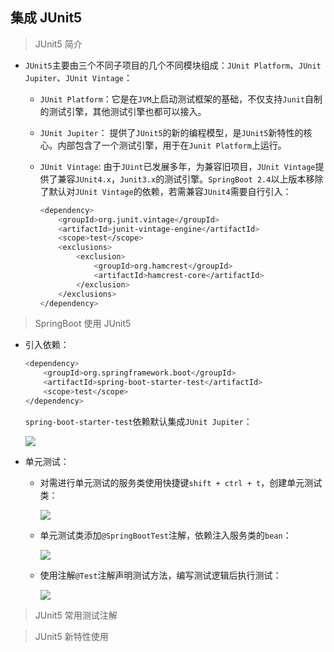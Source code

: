 ## 集成 JUnit5

> JUnit5 简介

* ```JUnit5```主要由三个不同子项目的几个不同模块组成：```JUnit Platform```、```JUnit Jupiter```、```JUnit Vintage```：
  
  * ```JUnit Platform```：它是在```JVM```上启动测试框架的基础，不仅支持```Junit```自制的测试引擎，其他测试引擎也都可以接入。
  * ```JUnit Jupiter```： 提供了```JUnit5```的新的编程模型，是```JUnit5```新特性的核心。内部包含了一个测试引擎，用于在```Junit Platform```上运行。
  * ```JUnit Vintage```: 由于```JUint```已发展多年，为兼容旧项目，```JUnit Vintage```提供了兼容```JUnit4.x```，```Junit3.x```的测试引擎。```SpringBoot 2.4```以上版本移除了默认对```JUnit Vintage```的依赖，若需兼容```JUnit4```需要自行引入：

    ```bash
    <dependency>
        <groupId>org.junit.vintage</groupId>
        <artifactId>junit-vintage-engine</artifactId>
        <scope>test</scope>
        <exclusions>
            <exclusion>
                <groupId>org.hamcrest</groupId>
                <artifactId>hamcrest-core</artifactId>
            </exclusion>
        </exclusions>
    </dependency>
    ```
 
> SpringBoot 使用 JUnit5
  
* 引入依赖：

  ```bash
  <dependency>
      <groupId>org.springframework.boot</groupId>
      <artifactId>spring-boot-starter-test</artifactId>
      <scope>test</scope>
  </dependency>
  ```

  ```spring-boot-starter-test```依赖默认集成```JUnit Jupiter```：

  ![](https://raw.githubusercontent.com/Garden12138/picbed-cloud/main/minikube/Snipaste_2023-05-22_17-21-27.png)

* 单元测试：
  
  * 对需进行单元测试的服务类使用快捷键```shift + ctrl + t```，创建单元测试类：

    ![](https://raw.githubusercontent.com/Garden12138/picbed-cloud/main/minikube/Snipaste_2023-05-22_17-25-44.png)

  * 单元测试类添加```@SpringBootTest```注解，依赖注入服务类的```bean```：

    ![](https://raw.githubusercontent.com/Garden12138/picbed-cloud/main/minikube/Snipaste_2023-05-22_17-33-41.png)

  * 使用注解```@Test```注解声明测试方法，编写测试逻辑后执行测试：

    ![](https://raw.githubusercontent.com/Garden12138/picbed-cloud/main/minikube/Snipaste_2023-05-22_17-34-34.png) 

> JUnit5 常用测试注解

> JUnit5 新特性使用